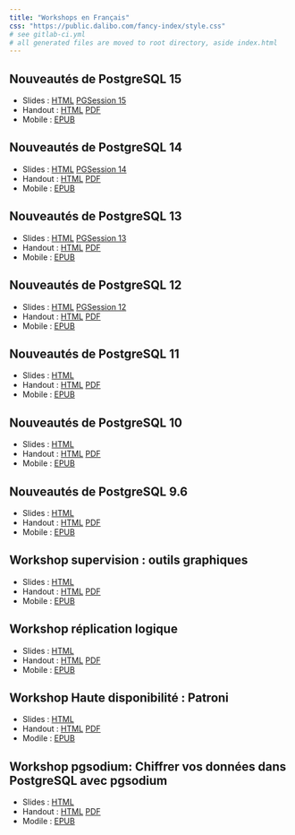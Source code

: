 ```yaml
---
title: "Workshops en Français"
css: "https://public.dalibo.com/fancy-index/style.css"
# see gitlab-ci.yml
# all generated files are moved to root directory, aside index.html
---
```


Nouveautés de PostgreSQL 15
--------------------------------------------------------------------------------

* Slides : [HTML](ws15/150-postgresql_15.slides.html) [PGSession 15](ws15/pgsession15.slides.html)
* Handout : [HTML](ws15/150-postgresql_15.handout.html) [PDF](ws15/150-postgresql_15.pdf) 
* Mobile : [EPUB](ws15/150-postgresql_15.epub)

Nouveautés de PostgreSQL 14
--------------------------------------------------------------------------------

* Slides : [HTML](ws14/140-postgresql_14.slides.html) [PGSession 14](ws14/pgsession14.slides.html)
* Handout : [HTML](ws14/140-postgresql_14.handout.html) [PDF](ws14/140-postgresql_14.pdf) 
* Mobile : [EPUB](ws14/140-postgresql_14.epub)

Nouveautés de PostgreSQL 13
--------------------------------------------------------------------------------

* Slides : [HTML](130-postgresql_13.slides.html) [PGSession 13](pgsession13.slides.html)
* Handout : [HTML](130-postgresql_13.handout.html) [PDF](130-postgresql_13.pdf)
* Mobile : [EPUB](130-postgresql_13.epub)

Nouveautés de PostgreSQL 12
--------------------------------------------------------------------------------

* Slides : [HTML](120-postgresql_12.slides.html) [PGSession 12](pgsession12.slides.html)
* Handout : [HTML](120-postgresql_12.handout.html) [PDF](120-postgresql_12.pdf)
* Mobile : [EPUB](120-postgresql_12.epub)

Nouveautés de PostgreSQL 11
--------------------------------------------------------------------------------

* Slides : [HTML](110-postgresql_11.slides.html)
* Handout : [HTML](110-postgresql_11.handout.html) [PDF](110-postgresql_11.pdf)
* Mobile : [EPUB](110-postgresql_11.epub)

Nouveautés de PostgreSQL 10
--------------------------------------------------------------------------------

* Slides : [HTML](100-postgresql_10.slides.html)
* Handout : [HTML](100-postgresql_10.handout.html) [PDF](100-postgresql_10.pdf)
* Mobile : [EPUB](100-postgresql_10.epub)
  
Nouveautés de PostgreSQL 9.6
--------------------------------------------------------------------------------

* Slides : [HTML](096-postgresql_9.6.slides.html)
* Handout : [HTML](096-postgresql_9.6.handout.html) [PDF](096-postgresql_9.6.pdf)
* Mobile : [EPUB](096-postgresql_9.6.epub)

Workshop supervision : outils graphiques
--------------------------------------------------------------------------------

* Slides : [HTML](supervision.slides.html)
* Handout : [HTML](supervision.handout.html) [PDF](supervision.pdf)
* Mobile : [EPUB](supervision.epub)

Workshop réplication logique
--------------------------------------------------------------------------------

* Slides : [HTML](replication-logique.slides.html)
* Handout : [HTML](replication-logique.handout.html) [PDF](replication-logique.pdf)
* Mobile : [EPUB](replication-logique.epub)

Workshop Haute disponibilité : Patroni
--------------------------------------------------------------------------------

* Slides : [HTML](patroni.slides.html)
* Handout : [HTML](patroni.handout.html) [PDF](patroni.pdf)
* Modile : [EPUB](patroni.epub)

Workshop pgsodium: Chiffrer vos données dans PostgreSQL avec pgsodium
--------------------------------------------------------------------------------

* Slides : [HTML](pgsodium.slides.html)
* Handout : [HTML](pgsodium.handout.html) [PDF](pgsodium.pdf)
* Modile : [EPUB](pgsodium.epub)
